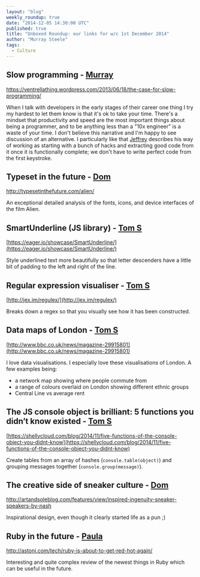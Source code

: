 ```yaml
---
layout: "blog"
weekly_roundup: true
date: "2014-12-05 14:30:00 UTC"
published: true
title: "Unboxed Roundup: our links for w/c 1st December 2014"
author: "Murray Steele"
tags:
  - Culture
---
```


## Slow programming - [Murray](http://www.unboxedconsulting.com/people/murray-steele)

https://ventrellathing.wordpress.com/2013/06/18/the-case-for-slow-programming/

When I talk with developers in the early stages of their career one thing I try my hardest to let them know is that it's ok to take your time.  There's a mindset that productivity and speed are the most important things about being a programmer, and to be anything less than a "10x engineer" is a waste of your time.  I don't believe this narrative and I'm happy to see discussion of an alternative.  I particularly like that [Jeffrey](https://ventrellathing.wordpress.com/) describes his way of working as starting with a bunch of hacks and extracting good code from it once it is functionally complete; we don't have to write perfect code from the first keystroke.

## Typeset in the future - [Dom](http://www.unboxedconsulting.com/people/dominic-mason)

http://typesetinthefuture.com/alien/

An exceptional detailed analysis of the fonts, icons, and device interfaces of the film Alien.

## SmartUnderline (JS library) - [Tom S](http://www.unboxedconsulting.com/people/tom-sabin)

[https://eager.io/showcase/SmartUnderline/](https://eager.io/showcase/SmartUnderline/)

Style underlined text more beautifully so that letter descenders have a little bit of padding to the left and right of the line.

## Regular expression visualiser - [Tom S](http://www.unboxedconsulting.com/people/tom-sabin)

[http://jex.im/regulex/](http://jex.im/regulex/)

Breaks down a regex so that you visually see how it has been constructed.

## Data maps of London - [Tom S](http://www.unboxedconsulting.com/people/tom-sabin)

[http://www.bbc.co.uk/news/magazine-29915801](http://www.bbc.co.uk/news/magazine-29915801)

I love data visualisations. I especially love these visualisations of London. A few examples being:

- a network map showing where people commute from
- a range of colours overlaid on London showing different ethnic groups
- Central Line vs average rent

## The JS console object is brilliant: 5 functions you didn’t know existed - [Tom S](http://www.unboxedconsulting.com/people/tom-sabin)

[https://shellycloud.com/blog/2014/11/five-functions-of-the-console-object-you-didnt-know](https://shellycloud.com/blog/2014/11/five-functions-of-the-console-object-you-didnt-know)

Create tables from an array of hashes (`console.table(object)`) and grouping messages together (`console.group(message)`).

## The creative side of sneaker culture - [Dom](http://www.unboxedconsulting.com/people/dominic-mason)

http://artandsoleblog.com/features/view/inspired-ingenuity-sneaker-speakers-by-nash

Inspirational design, even though it clearly started life as a pun ;)

## Ruby in the future - [Paula](http://www.unboxedconsulting.com/people/paula-stepinska)

http://astonj.com/tech/ruby-is-about-to-get-red-hot-again/

Interesting and quite complex review of the newest things in Ruby which can be useful in the future.

